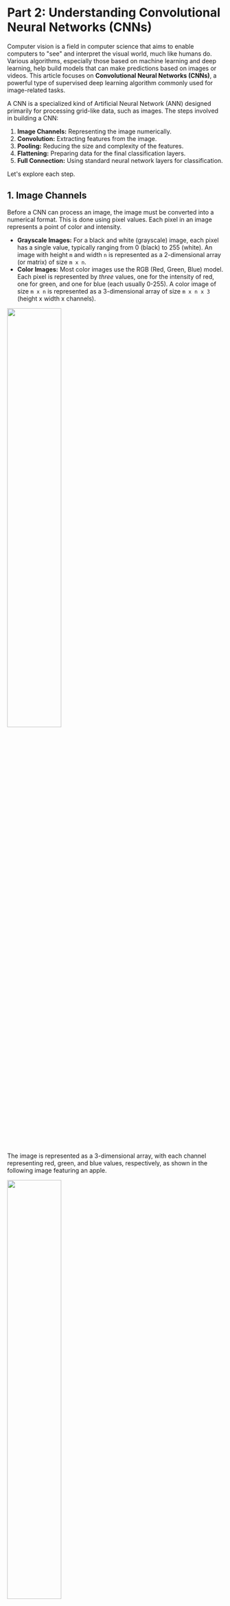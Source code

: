 # Part 2: Understanding Convolutional Neural Networks (CNNs)

Computer vision is a field in computer science that aims to enable computers to "see" and interpret the visual world, much like humans do. Various algorithms, especially those based on machine learning and deep learning, help build models that can make predictions based on images or videos. This article focuses on **Convolutional Neural Networks (CNNs)**, a powerful type of supervised deep learning algorithm commonly used for image-related tasks.

A CNN is a specialized kind of Artificial Neural Network (ANN) designed primarily for processing grid-like data, such as images. The steps involved in building a CNN:

1.  **Image Channels:** Representing the image numerically.
2.  **Convolution:** Extracting features from the image.
3.  **Pooling:** Reducing the size and complexity of the features.
4.  **Flattening:** Preparing data for the final classification layers.
5.  **Full Connection:** Using standard neural network layers for classification.

Let's explore each step.

## 1. Image Channels

Before a CNN can process an image, the image must be converted into a numerical format. This is done using pixel values. Each pixel in an image represents a point of color and intensity.

*   **Grayscale Images:** For a black and white (grayscale) image, each pixel has a single value, typically ranging from 0 (black) to 255 (white). An image with height `m` and width `n` is represented as a 2-dimensional array (or matrix) of size `m x n`.
*   **Color Images:** Most color images use the RGB (Red, Green, Blue) model. Each pixel is represented by *three* values, one for the intensity of red, one for green, and one for blue (each usually 0-255). A color image of size `m x n` is represented as a 3-dimensional array of size `m x n x 3` (height x width x channels).

<!-- ![Image channel description](./img/image-channel.png) -->
<img src="./img/image-channel.png" width="50%">

The image is represented as a 3-dimensional array, with each channel representing red, green, and blue values, respectively, as shown in the following image featuring an apple.

<!-- ![apple channel](./img/apple-channel.jpg) -->
<img src="./img/apple-channel.jpg" width="50%">

***
**Code Example: Image Channels (RGB)**

The following code snippet demonstrates how a small 3x3 pixel color image is represented as a NumPy array and how its individual Red, Green, and Blue channels can be separated:

```python
# Cell 1: Image Channels (RGB)
import numpy as np
import matplotlib.pyplot as plt

# Simulate a tiny 3x3 RGB image (values 0-255)
# Shape: (height, width, channels)
tiny_rgb_image = np.array([
    [[255, 0, 0], [0, 255, 0], [0, 0, 255]],      # Row 1: Red, Green, Blue pixels
    [[255, 255, 0], [255, 0, 255], [0, 255, 255]], # Row 2: Yellow, Magenta, Cyan
    [[255, 255, 255], [128, 128, 128], [0, 0, 0]]  # Row 3: White, Gray, Black
], dtype=np.uint8)

print("Original Image Shape (Height, Width, Channels):", tiny_rgb_image.shape)

# Extract channels (Slicing the last dimension)
red_channel = tiny_rgb_image[:, :, 0]   # Index 0
green_channel = tiny_rgb_image[:, :, 1] # Index 1
blue_channel = tiny_rgb_image[:, :, 2]  # Index 2

# Display the channels and the combined image
fig, axs = plt.subplots(1, 4, figsize=(12, 3))
axs[0].imshow(red_channel, cmap='Reds_r'); axs[0].set_title('Red Channel'); axs[0].axis('off')
axs[1].imshow(green_channel, cmap='Greens_r'); axs[1].set_title('Green Channel'); axs[1].axis('off')
axs[2].imshow(blue_channel, cmap='Blues_r'); axs[2].set_title('Blue Channel'); axs[2].axis('off')
axs[3].imshow(tiny_rgb_image); axs[3].set_title('Combined RGB'); axs[3].axis('off')
plt.tight_layout(); plt.show()

# Print the numerical values
print("\nRed Channel Values:\n", red_channel)
print("\nGreen Channel Values:\n", green_channel)
print("\nBlue Channel Values:\n", blue_channel)
```


**Visualizing RGB Channels with an Online Tool**

To get a better visual intuition of how an image is split into its Red, Green, and Blue components, you can use online tools. These tools often display each channel as a separate grayscale image, where brighter areas indicate higher intensity of that specific color in the original image. This can help solidify the concept of channels representing different color information.

For example, you can upload [an image](./img/apple.jpg) to a site like [Online Image Color Channel Separator](https://onlinetools.com/image/separate-image-color-channels) to see this separation visually.


***

## 2. Convolution


### Inspiration from the Brain: Hierarchical Vision

Before diving into the mechanics of CNNs, it's helpful to understand their inspiration: the human visual system. Our brains don't process an entire scene instantly. Instead, visual information travels through different areas of the brain, particularly the visual cortex located in the occipital lobe, processing features in a hierarchical manner.

<img src="./img/v1.png" alt="Abstract illustration of visual areas in the human brain, showing Primary visual cortex (V1), V2, V3, and higher areas like Posterior parietal cortex and Inferior temporal cortex." width="50%">

> Image source: [Perkins School for the Blind, Adapted from Banich and Compton (2018)](https://www.perkins.org/higher-order-visual-pathways-and-the-cvi-brain/)

As shown in the illustration above:

1.  Information first hits the **Primary Visual Cortex (V1)**. Neurons here respond to simple features like edges, lines, and orientations.
2.  This output is passed to subsequent areas like **V2** and **V3**. Neurons in these areas combine the simple features detected in V1 to recognize more complex shapes, corners, and textures.
3.  Further processing in higher-level areas (like the Inferior Temporal Cortex, not fully detailed here) combines these shapes to recognize complex objects (like faces, chairs, or the apple from our earlier example).

**The Connection to CNNs:**

Convolutional Neural Networks are designed to mimic this hierarchical feature learning. The **Convolutional layers** in a CNN act similarly to these stages in the visual cortex:

*   **Early convolutional layers** (closer to the input image) automatically learn to detect simple features like edges and corners.
*   **Deeper convolutional layers** (further into the network) receive input from earlier layers and learn to combine those simple features to detect more complex patterns, textures, parts of objects, and eventually entire objects.

This biological inspiration helps explain why CNNs are structured with multiple layers and why convolution is such a fundamental operation for image understanding. Now, let's look at how the convolution operation actually achieves this feature extraction.

### CNN

**Purpose:** Now that the image is represented numerically, the next step is to identify important visual features within it. Convolution is the core operation CNNs use for this feature extraction (e.g., finding edges, corners, textures).

Think of convolution like sliding a small specialized magnifying glass over the image. This "magnifying glass" is called a **filter** or **kernel**, and it's designed to detect a specific pattern. When the filter is over a part of the image that matches its pattern, it produces a strong signal (high value); otherwise, the signal is weak (low value). This process creates an output map, called a **feature map**, which highlights where the specific feature appears in the original image.

**Important Note:** While we often use simple, predefined filters (like edge detectors) for explanation, a key strength of CNNs is that they *learn* the optimal filter values during the training process based on the task (e.g., classifying cats vs. dogs).

### How Features are Detected

To extract features, we use a filter (kernel). The filter slides across the input image's numerical array. At each position, the filter's values are multiplied element-wise with the underlying patch of the image, and the results are summed up to produce a single value in the feature map.

<img src="./img/2b1.jpg" alt="" width="50%">

For simplicity, the following animation shows how an edge detector filter might be applied to just one channel (e.g., the blue channel) of an image. The resulting feature map highlights the edges found.

<!-- ![Animation showing how an edge detector filter is applied to the blue channel output.](./img/convolution.gif) -->
<img src="./img/convolution.gif" width="50%">

The filter used in the animation is size `3x3` applied to an input of size `5x5`. The resulting feature map is size `3x3`. In summary, for an input image of size `n x n` and a filter of size `m x m` (with stride 1, no padding), the resulting output is of size `(n - m + 1) x (n - m + 1)`.

***
**Code Example: Feature Detection (Single Filter Convolution)**

This code applies a 3x3 vertical edge detection filter to a 5x5 single-channel input, producing a 3x3 feature map.

<details>
<summary>Step 1/9: Setup (Loading a Real Image)</summary>

Let's load a real image from the web. We'll use a picture of a Pigeon. We will load it, convert it to RGB (just in case it's RGBA or other), resize it slightly for faster processing, and also create a grayscale version for single-channel demonstrations.

```python
# Cell 1.5: Setup - Load and Prepare a Real Image
import numpy as np
import matplotlib.pyplot as plt
from PIL import Image
import requests
from io import BytesIO
from scipy.signal import convolve2d

# --- Image Loading ---
try:
    # Example image URL (Wikimedia Commons - Bicycle) - Check license if using elsewhere!
    #image_url = "https://upload.wikimedia.org/wikipedia/commons/thumb/4/41/Left_side_of_Flying_Pigeon.jpg/640px-Left_side_of_Flying_Pigeon.jpg" # Option 1
    image_url = "https://raw.githubusercontent.com/ML-Course-2025/session6/refs/heads/main/material/img/640px-Left_side_of_Flying_Pigeon.jpg" # Option 2

    response = requests.get(image_url)
    response.raise_for_status() # Raise an exception for bad status codes
    img_pil = Image.open(BytesIO(response.content)).convert('RGB')

    # Resize for faster processing (optional, maintains aspect ratio)
    img_pil.thumbnail((256, 256)) # Max size 256x256

    # Convert to NumPy arrays
    img_rgb = np.array(img_pil).astype(np.float32) / 255.0 # Normalize to 0.0-1.0
    img_gray = np.array(img_pil.convert('L')).astype(np.float32) / 255.0 # Grayscale version, normalized

    print(f"Image loaded successfully.")
    print(f"Original Color Image Shape (H, W, C): {img_rgb.shape}")
    print(f"Grayscale Image Shape (H, W): {img_gray.shape}")

    # Display loaded images
    plt.figure(figsize=(8, 4))
    plt.subplot(1, 2, 1)
    plt.imshow(img_rgb)
    plt.title("Original Color Image")
    plt.axis('off')
    plt.subplot(1, 2, 2)
    plt.imshow(img_gray, cmap='gray')
    plt.title("Grayscale Version")
    plt.axis('off')
    plt.tight_layout()
    plt.show()

except requests.exceptions.RequestException as e:
    print(f"Error loading image from URL: {e}")
    # Use placeholder arrays if image loading fails
    img_rgb = np.random.rand(100, 100, 3)
    img_gray = np.random.rand(100, 100)
    print("Using random noise array as fallback.")
except Exception as e:
     print(f"An error occurred: {e}")
     img_rgb = np.random.rand(100, 100, 3)
     img_gray = np.random.rand(100, 100)
     print("Using random noise array as fallback.")


# --- Define Filters (We'll reuse these) ---
# Vertical Edge Detection
filter_vertical = np.array([
    [ 1, 0, -1],
    [ 2, 0, -2],
    [ 1, 0, -1]
], dtype=np.float32)

# Horizontal Edge Detection
filter_horizontal = np.array([
    [ 1,  2,  1],
    [ 0,  0,  0],
    [-1, -2, -1]
], dtype=np.float32)

# Sharpen Filter
filter_sharpen = np.array([
    [ 0, -1,  0],
    [-1,  5, -1],
    [ 0, -1,  0]
], dtype=np.float32)
```
</details>

<details>
<summary>Step 2/9: How Features are Detected (Convolution with one filter on Real Image)</summary>

```python
# Cell 2: How Features are Detected (Convolution with one filter on Real Image)

# Check if image loading was successful
if 'img_gray' not in globals():
    print("Grayscale image not loaded. Please run the setup cell first.")
else:
    # Use the grayscale image and the vertical edge filter
    input_image = img_gray
    filter_kernel = filter_vertical

    print("Input Image Shape:", input_image.shape)
    print("Filter Kernel Shape:", filter_kernel.shape)

    # Apply convolution (mode='valid' means no padding)
    # Flip kernel for strict convolution definition
    feature_map = convolve2d(input_image, np.flipud(np.fliplr(filter_kernel)), mode='valid')
    output_shape = feature_map.shape
    print(f"Feature Map Shape: {output_shape}")

    # Display
    plt.figure(figsize=(12, 4))
    plt.subplot(1, 3, 1)
    plt.imshow(input_image, cmap='gray')
    plt.title(f'Input Grayscale ({input_image.shape[0]}x{input_image.shape[1]})')
    plt.axis('off')

    plt.subplot(1, 3, 2)
    plt.imshow(filter_kernel, cmap='coolwarm')
    plt.title(f'Filter Kernel ({filter_kernel.shape[0]}x{filter_kernel.shape[1]})')
    plt.axis('off')

    plt.subplot(1, 3, 3)
    # Display absolute value or clip for better visualization of edges
    plt.imshow(np.abs(feature_map), cmap='gray')
    plt.title(f'Feature Map ({output_shape[0]}x{output_shape[1]})\n(Vertical Edges Enhanced)')
    plt.axis('off')

    plt.tight_layout()
    plt.show()
```
</details>

<!-- 
```python
# Cell 2: How Features are Detected (Convolution with one filter)
from scipy.signal import convolve2d # Use SciPy for a standard convolution function

# Simple 5x5 grayscale input image (simulating a right edge/corner)
input_image = np.array([
    [10, 10, 10, 10, 10], [10, 10, 10, 10, 10], [10, 10, 200, 200, 200],
    [10, 10, 200, 200, 200], [10, 10, 200, 200, 200]
], dtype=np.float32)

# Simple 3x3 filter (detects vertical edges)
filter_kernel = np.array([[ 1, 0, -1], [ 2, 0, -2], [ 1, 0, -1]], dtype=np.float32)

print("Input Image (5x5):\n", input_image)
print("\nFilter Kernel (3x3):\n", filter_kernel)

# Apply convolution using 'valid' mode (no padding)
# We flip kernel for strict convolution definition used by convolve2d
feature_map = convolve2d(input_image, np.flipud(np.fliplr(filter_kernel)), mode='valid')

print(f"\nFeature Map (Output - Shape {feature_map.shape}):\n", feature_map)

# Display
fig, axs = plt.subplots(1, 3, figsize=(9, 3))
axs[0].imshow(input_image, cmap='gray', vmin=0, vmax=255); axs[0].set_title('Input Image (5x5)'); axs[0].axis('off')
axs[1].imshow(filter_kernel, cmap='coolwarm', vmin=-4, vmax=4); axs[1].set_title('Filter Kernel (3x3)'); axs[1].axis('off')
axs[2].imshow(feature_map, cmap='gray'); axs[2].set_title(f'Feature Map ({feature_map.shape[0]}x{feature_map.shape[1]})'); axs[2].axis('off')
plt.tight_layout(); plt.show()
``` -->

**Other Examples:**

<img src="./img/2b2.png" alt="" width="50%">

<img src="./img/2c.jpg" alt="" width="50%">

***

### Strided Convolutions

**Purpose:** Striding allows the filter to skip pixels as it slides across the input image, effectively downsampling the output. This reduces the size of the resulting feature map more significantly and speeds up computation.

**Process:** Instead of moving one pixel at a time (stride=1), the filter can jump, for example, 2 pixels (stride=2) horizontally and vertically.

The following animation shows the same convolution as before, but with a stride of 2 steps.

<!-- ![Stride](./img/stride2.gif) -->
<img src="./img/stride2.gif" width="50%">

The `3x3` filter applied to the `5x5` input with `stride=2` results in a `2x2` feature map. In summary, for an input `n x n`, filter `m x m`, and stride `k`, the output size is `floor((n - m) / k + 1) x floor((n - m) / k + 1)`.

***
**Code Example: Strided Convolution**

This code demonstrates convolution with `stride=3`.

```python
# Cell 3: Striding on Real Image

# Check if image loading was successful
if 'img_gray' not in globals():
    print("Grayscale image not loaded. Please run the setup cell first.")
else:
    # Use grayscale image and horizontal edge filter this time
    input_image = img_gray
    filter_kernel = filter_horizontal # Let's use the horizontal one here

    # Manual convolution calculation with stride = 3 (more noticeable reduction)
    stride = 3
    input_h, input_w = input_image.shape
    filter_h, filter_w = filter_kernel.shape
    # Calculate output dimensions
    output_h = int(np.floor((input_h - filter_h) / stride)) + 1
    output_w = int(np.floor((input_w - filter_w) / stride)) + 1
    feature_map_strided = np.zeros((output_h, output_w), dtype=np.float32)

    # Perform the convolution manually stepping by 'stride'
    for i in range(output_h):
        for j in range(output_w):
            start_row, start_col = i * stride, j * stride
            patch = input_image[start_row : start_row + filter_h, start_col : start_col + filter_w]
            # Ensure patch dimensions match filter if near edge with stride
            if patch.shape == filter_kernel.shape:
                 feature_map_strided[i, j] = np.sum(patch * filter_kernel)

    print(f"Input Shape: {input_image.shape}, Filter Shape: {filter_kernel.shape}")
    print(f"Output Feature Map with Stride={stride} Shape: ({output_h}x{output_w})")

    # Display
    plt.figure(figsize=(12, 4))
    plt.subplot(1, 3, 1)
    plt.imshow(input_image, cmap='gray')
    plt.title(f'Input Grayscale ({input_image.shape[0]}x{input_image.shape[1]})')
    plt.axis('off')

    plt.subplot(1, 3, 2)
    plt.imshow(filter_kernel, cmap='coolwarm')
    plt.title(f'Filter Kernel ({filter_kernel.shape[0]}x{filter_kernel.shape[1]})')
    plt.axis('off')

    plt.subplot(1, 3, 3)
    plt.imshow(np.abs(feature_map_strided), cmap='gray')
    plt.title(f'Feature Map (Stride={stride}, {output_h}x{output_w})\n(Horizontal Edges)')
    plt.axis('off')

    plt.tight_layout()
    plt.show()
```

<!-- 
```python
# Cell 3: Striding
# Re-use input and filter from previous example
input_image = np.array([
    [10, 10, 10, 10, 10], [10, 10, 10, 10, 10], [10, 10, 200, 200, 200],
    [10, 10, 200, 200, 200], [10, 10, 200, 200, 200]
], dtype=np.float32)
filter_kernel = np.array([[ 1, 0, -1], [ 2, 0, -2], [ 1, 0, -1]], dtype=np.float32)

# Manual convolution calculation with stride = 2
stride = 2
input_h, input_w = input_image.shape
filter_h, filter_w = filter_kernel.shape
output_h = int(np.floor((input_h - filter_h) / stride)) + 1
output_w = int(np.floor((input_w - filter_w) / stride)) + 1
feature_map_strided = np.zeros((output_h, output_w), dtype=np.float32)

for i in range(output_h):
    for j in range(output_w):
        patch = input_image[i*stride : i*stride + filter_h, j*stride : j*stride + filter_w]
        feature_map_strided[i, j] = np.sum(patch * filter_kernel)

print("Input Image (5x5):\n", input_image)
print("\nFilter Kernel (3x3):\n", filter_kernel)
print(f"\nFeature Map with Stride={stride} (Output - {output_h}x{output_w}):\n", feature_map_strided)

# Display
fig, axs = plt.subplots(1, 3, figsize=(9, 3))
axs[0].imshow(input_image, cmap='gray', vmin=0, vmax=255); axs[0].set_title('Input Image (5x5)'); axs[0].axis('off')
axs[1].imshow(filter_kernel, cmap='coolwarm', vmin=-4, vmax=4); axs[1].set_title('Filter Kernel (3x3)'); axs[1].axis('off')
axs[2].imshow(feature_map_strided, cmap='gray'); axs[2].set_title(f'Feature Map (Stride={stride}, {output_h}x{output_w})'); axs[2].axis('off')
plt.tight_layout(); plt.show()
``` -->
***

### Padding

**Purpose:** Convolution (especially without stride) reduces the spatial dimensions of the feature map. Also, pixels near the border of the image are processed fewer times by the filter than pixels in the center. **Padding** addresses these issues by:
1.  Allowing control over the output feature map size (e.g., keeping it the same as the input using "same" padding).
2.  Ensuring pixels at the edges and corners are processed more thoroughly by the filter.

**Process:** Padding involves adding extra rows and columns of zeros (usually) around the border of the input image *before* applying the convolution.

The following animation shows how 1 layer of zero-padding is added to the input array before the filter is applied.

<!-- ![Padding](./img/padding.gif) -->
<img src="./img/padding.gif" width="50%">

With one layer of padding (`p=1`), the `5x5` input becomes `7x7`. Applying a `3x3` filter (`m=3`) with `stride=1` then results in a `5x5` output, preserving the original spatial dimensions. In general, for input `n x n`, filter `m x m`, padding `p`, and stride `k=1`, the output size is `(n + 2p - m + 1) x (n + 2p - m + 1)`.

***
**Code Example: Padding**

This code adds `padding=1` before convolution to maintain the output size.

```python
# Cell 4: Padding on Real Image

# Check if image loading was successful
if 'img_gray' not in globals():
    print("Grayscale image not loaded. Please run the setup cell first.")
else:
    # Use grayscale image and the sharpen filter
    input_image = img_gray
    filter_kernel = filter_sharpen

    # Add padding (p=1 layer of zeros)
    padding = 1
    padded_image = np.pad(input_image, pad_width=((padding, padding), (padding, padding)), mode='constant', constant_values=0)

    print(f"Original Input Shape: {input_image.shape}")
    print(f"Padded Image Shape: {padded_image.shape}")

    # Apply convolution (stride=1) to the *padded* image using 'valid' mode
    feature_map_padded = convolve2d(padded_image, np.flipud(np.fliplr(filter_kernel)), mode='valid')
    output_shape = feature_map_padded.shape
    print(f"Output Feature Map Shape after Padding: {output_shape}")
    # Note: Output size = (Input_Padded - Filter + 1) should be same as Original Input

    # Display
    plt.figure(figsize=(12, 4))
    plt.subplot(1, 3, 1)
    plt.imshow(padded_image, cmap='gray')
    plt.title(f'Padded Input ({padded_image.shape[0]}x{padded_image.shape[1]})')
    plt.axis('off')

    plt.subplot(1, 3, 2)
    plt.imshow(filter_kernel, cmap='coolwarm', vmin=-1.1, vmax=5.1) # Adjust vmin/vmax for sharpen filter
    plt.title(f'Filter Kernel ({filter_kernel.shape[0]}x{filter_kernel.shape[1]})')
    plt.axis('off')

    plt.subplot(1, 3, 3)
    # Clip values to 0-1 range for display after sharpening
    plt.imshow(np.clip(feature_map_padded, 0, 1), cmap='gray')
    plt.title(f'Feature Map ({output_shape[0]}x{output_shape[1]})\n(Sharpened)')
    plt.axis('off')

    plt.tight_layout()
    plt.show()
```
<!-- 
```python
# Cell 4: Padding
# Re-use input and filter
input_image = np.array([
    [10, 10, 10, 10, 10], [10, 10, 10, 10, 10], [10, 10, 200, 200, 200],
    [10, 10, 200, 200, 200], [10, 10, 200, 200, 200]
], dtype=np.float32)
filter_kernel = np.array([[ 1, 0, -1], [ 2, 0, -2], [ 1, 0, -1]], dtype=np.float32)

# Add padding (p=1 layer of zeros)
padding = 1
padded_image = np.pad(input_image, pad_width=((padding, padding), (padding, padding)), mode='constant', constant_values=0)

print("Original Input Image (5x5):\n", input_image)
print(f"\nPadded Image ({padded_image.shape[0]}x{padded_image.shape[1]}):\n", padded_image)

# Apply convolution (stride=1) to the *padded* image using 'valid' mode
feature_map_padded = convolve2d(padded_image, np.flipud(np.fliplr(filter_kernel)), mode='valid')

print("\nFilter Kernel (3x3):\n", filter_kernel)
print(f"\nFeature Map after Padding (Output - {feature_map_padded.shape}):\n", feature_map_padded) # Output is 5x5

# Display
fig, axs = plt.subplots(1, 3, figsize=(9, 3))
axs[0].imshow(padded_image, cmap='gray', vmin=0, vmax=255); axs[0].set_title(f'Padded Input ({padded_image.shape[0]}x{padded_image.shape[1]})'); axs[0].axis('off')
axs[1].imshow(filter_kernel, cmap='coolwarm', vmin=-4, vmax=4); axs[1].set_title('Filter Kernel (3x3)'); axs[1].axis('off')
axs[2].imshow(feature_map_padded, cmap='gray'); axs[2].set_title(f'Feature Map ({feature_map_padded.shape[0]}x{feature_map_padded.shape[1]})'); axs[2].axis('off')
plt.tight_layout(); plt.show()
``` 
-->
***

### How Convolutions Apply over RGB Channels

**Process:** When dealing with color images (e.g., 3 channels: R, G, B), the convolution filter must also have the same number of channels (depth). So, if the input is `n x n x 3`, a `m x m` filter will actually be `m x m x 3`.

The 3D filter slides over the 3D input patch. The element-wise multiplication and summation happens across *all three channels simultaneously*. The crucial point is that all these results (from R, G, and B interactions with their respective filter channels) are summed up into a *single* number for that position in the output feature map. Therefore, even with a 3-channel input and a 3-channel filter, the resulting feature map is still **2-dimensional**.

<!-- ![RGB convolutions](./img/RGB_Convolutions.png) -->
<img src="./img/RGB_Convolutions.png" width="50%">

For a `5x5` image represented over 3 channels (`5x5x3` array), a `3x3` filter (represented as a `3x3x3` array) produces a single `4x4` feature map (assuming stride=1, no padding: `(5-3+1) = 3+1 = 4`).

***
**Code Example: Convolution over RGB Channels**

This code applies one 3x3x3 filter to a 5x5x3 input, producing a single 3x3 feature map (using stride=1 and 'valid'/no padding for simplicity).

```python
# Cell 5: How Convolutions are Applied over RGB Channels (Real Image)

# Check if image loading was successful
if 'img_rgb' not in globals():
    print("Color image not loaded. Please run the setup cell first.")
else:
    # Use the COLOR image (H, W, C)
    input_rgb = img_rgb

    # Create a 3x3x3 filter - e.g., detect vertical edges strongly in Red, ignore Green, weakly in Blue
    filter_rgb_single = np.zeros((3, 3, 3), dtype=np.float32)
    filter_rgb_single[:, :, 0] = filter_vertical # Strong vertical edge in Red (Ch 0)
    filter_rgb_single[:, :, 1] = 0               # Ignore Green (Ch 1)
    filter_rgb_single[:, :, 2] = filter_vertical * 0.5 # Weak vertical edge in Blue (Ch 2)

    print("Input RGB Image Shape (H, W, C):", input_rgb.shape)
    print("Filter RGB Shape (H, W, C):", filter_rgb_single.shape)

    # Manual convolution (stride=1, no padding)
    stride = 1
    input_h, input_w, input_c = input_rgb.shape
    filter_h, filter_w, filter_c = filter_rgb_single.shape
    output_h = ((input_h - filter_h) // stride) + 1
    output_w = ((input_w - filter_w) // stride) + 1
    feature_map_rgb_combined = np.zeros((output_h, output_w), dtype=np.float32)

    for i in range(output_h):
        for j in range(output_w):
            patch = input_rgb[i*stride : i*stride + filter_h, j*stride : j*stride + filter_w, :]
            if patch.shape == filter_rgb_single.shape:
                activation = np.sum(patch * filter_rgb_single) # Sum over all H*W*C elements
                feature_map_rgb_combined[i, j] = activation

    print(f"Combined Feature Map Shape (Output is 2D): {feature_map_rgb_combined.shape}")

    # Display (Input R channel, Filter R channel, combined output map)
    plt.figure(figsize=(12, 4))
    plt.subplot(1, 3, 1)
    plt.imshow(input_rgb[:,:,0], cmap='Reds_r') # Show R channel of input
    plt.title('Input (Red Ch.)')
    plt.axis('off')

    plt.subplot(1, 3, 2)
    plt.imshow(filter_rgb_single[:,:,0], cmap='coolwarm') # Show R channel of filter
    plt.title('Filter (Red Ch.)')
    plt.axis('off')

    plt.subplot(1, 3, 3)
    plt.imshow(np.abs(feature_map_rgb_combined), cmap='gray') # Show absolute value
    plt.title(f'Combined Output Map ({output_h}x{output_w})\n(Color Filter Applied)')
    plt.axis('off')

    plt.tight_layout()
    plt.show()
```
<!-- 
```python
# Cell 5: How Convolutions are Applied over RGB Channels
# Simulate a 5x5x3 RGB input image
input_rgb = np.zeros((5, 5, 3), dtype=np.float32)
input_rgb[2:, 2:, 0] = 200 # Red corner (Ch 0)
input_rgb[1:4, 1:4, 1] = 150 # Green square (Ch 1)
input_rgb[:3, :3, 2] = 100 # Blue corner (Ch 2)

# Simulate a 3x3x3 filter
filter_rgb = np.zeros((3, 3, 3), dtype=np.float32)
filter_rgb[:, :, 0] = np.array([[1, 0, -1], [2, 0, -2], [1, 0, -1]]) # Vertical edge in Red
filter_rgb[:, :, 1] = 0 # Ignore Green
filter_rgb[:, :, 2] = np.array([[0, 0, 0], [0, 1, 0], [0, 0, 0]]) * 0.5 # Faint center detector in Blue

print("Input RGB Image Shape (H, W, C):", input_rgb.shape)
print("Filter RGB Shape (H, W, C):", filter_rgb.shape)

# Apply convolution (manual calculation, stride=1, no padding)
stride = 1
input_h, input_w, input_c = input_rgb.shape
filter_h, filter_w, filter_c = filter_rgb.shape
output_h = ((input_h - filter_h) // stride) + 1 # (5-3)//1 + 1 = 3
output_w = ((input_w - filter_w) // stride) + 1 # (5-3)//1 + 1 = 3
feature_map_rgb_combined = np.zeros((output_h, output_w), dtype=np.float32)

for i in range(output_h):
    for j in range(output_w):
        patch = input_rgb[i*stride : i*stride + filter_h, j*stride : j*stride + filter_w, :]
        activation = np.sum(patch * filter_rgb) # Sum over all H*W*C elements
        feature_map_rgb_combined[i, j] = activation

print(f"\nCombined Feature Map (Output Shape {feature_map_rgb_combined.shape}):\n", feature_map_rgb_combined)

# Display
fig, axs = plt.subplots(1, 3, figsize=(9, 3))
axs[0].imshow(input_rgb[:,:,0], cmap='gray', vmin=0, vmax=255); axs[0].set_title('Input (R Ch.)'); axs[0].axis('off')
axs[1].imshow(filter_rgb[:,:,0], cmap='coolwarm', vmin=-4, vmax=4); axs[1].set_title('Filter (R Ch.)'); axs[1].axis('off')
axs[2].imshow(feature_map_rgb_combined, cmap='gray'); axs[2].set_title(f'Combined Output Map ({output_h}x{output_w})'); axs[2].axis('off')
plt.tight_layout(); plt.show()
``` 
-->
***

### How Convolutions Apply with More Than One Filter

**Purpose:** A single filter detects only one feature type. CNNs use *multiple* filters in the same convolutional layer to learn a richer set of features simultaneously (e.g., vertical edges, horizontal edges, curves, textures).

**Process:** If a convolutional layer has `F` filters, each filter (size `m x m x C`) is applied independently to the input (`n x n x C`). This generates `F` separate 2D feature maps. These maps are then stacked together along the depth dimension, creating a final output volume of size `(n-m+1) x (n-m+1) x F` (assuming stride=1, no padding).

<!-- ![Filters](./img/Filters_Convolutions.png) -->
<img src="./img/Filters_Convolutions.png" width="50%">

The image shows applying three different filters to the RGB input. Each filter produces its own 2D feature map (size `4x4` in the example). Stacking these results produces a `4x4x3` output volume.

***
**Code Example: Convolution with Multiple Filters**

This code applies two different 3x3x3 filters to the 5x5x3 input, resulting in a 3x3x2 output volume (using stride=1, 'valid'/no padding).

```python
# Cell 6: How Convolutions are Applied with More Than One Filter (Real Image)

# Check if image loading was successful
if 'img_rgb' not in globals():
    print("Color image not loaded. Please run the setup cell first.")
else:
    # Use the COLOR image
    input_rgb = img_rgb

    # Define TWO different 3x3x3 filters
    # Filter 1: Vertical Edge detector (strong on Red, weak on Blue)
    filter_1_rgb = np.zeros((3, 3, 3), dtype=np.float32)
    filter_1_rgb[:, :, 0] = filter_vertical * 1.0
    filter_1_rgb[:, :, 2] = filter_vertical * 0.5

    # Filter 2: Horizontal Edge detector (strong on Green)
    filter_2_rgb = np.zeros((3, 3, 3), dtype=np.float32)
    filter_2_rgb[:, :, 1] = filter_horizontal * 1.0

    filters_list = [filter_1_rgb, filter_2_rgb]
    num_filters = len(filters_list)

    print("Input RGB Image Shape (H, W, C):", input_rgb.shape)
    print("Number of Filters:", num_filters)

    # Apply each filter (stride=1, no padding)
    stride = 1
    input_h, input_w, input_c = input_rgb.shape
    filter_h, filter_w, filter_c = filters_list[0].shape
    output_h = ((input_h - filter_h) // stride) + 1
    output_w = ((input_w - filter_w) // stride) + 1
    # Output will have shape (H, W, NumFilters)
    output_feature_maps = np.zeros((output_h, output_w, num_filters), dtype=np.float32)

    for f_idx, current_filter in enumerate(filters_list):
        for i in range(output_h):
            for j in range(output_w):
                patch = input_rgb[i*stride : i*stride + filter_h, j*stride : j*stride + filter_w, :]
                if patch.shape == current_filter.shape:
                     activation = np.sum(patch * current_filter)
                     output_feature_maps[i, j, f_idx] = activation

    print(f"Stacked Output Feature Maps Shape (H, W, NumFilters): {output_feature_maps.shape}")

    # Display the input R channel and the two resulting feature maps
    plt.figure(figsize=(12, 4))
    plt.subplot(1, 1 + num_filters, 1)
    plt.imshow(input_rgb[:,:,0], cmap='Reds_r') # Show R channel of input
    plt.title('Input (Red Ch.)')
    plt.axis('off')

    # Display each feature map
    for f_idx in range(num_filters):
        plt.subplot(1, 1 + num_filters, f_idx + 2)
        plt.imshow(np.abs(output_feature_maps[:, :, f_idx]), cmap='gray')
        plt.title(f'Output Map {f_idx+1}')
        plt.axis('off')

    plt.tight_layout()
    plt.show()
```
<!-- 
```python
# Cell 6: How Convolutions are Applied with More Than One Filter
# Use the same 5x5x3 RGB input image
input_rgb = np.zeros((5, 5, 3), dtype=np.float32)
input_rgb[2:, 2:, 0] = 200; input_rgb[1:4, 1:4, 1] = 150; input_rgb[:3, :3, 2] = 100

# Define TWO different 3x3x3 filters
filter_1 = np.zeros((3, 3, 3), dtype=np.float32); filter_1[:, :, 0] = np.array([[1, 0, -1], [2, 0, -2], [1, 0, -1]]); filter_1[:, :, 1] = 0.1; filter_1[:, :, 2] = -0.1
filter_2 = np.zeros((3, 3, 3), dtype=np.float32); filter_2[:, :, 0] = -0.1; filter_2[:, :, 1] = 0.1; filter_2[:, :, 2] = np.array([[1, 2, 1], [0, 0, 0], [-1, -2, -1]])

filters = [filter_1, filter_2]
num_filters = len(filters)

print("Input RGB Image Shape (H, W, C):", input_rgb.shape)
print("Number of Filters:", num_filters)

# Apply each filter (stride=1, no padding)
stride = 1
input_h, input_w, input_c = input_rgb.shape; filter_h, filter_w, filter_c = filters[0].shape
output_h = ((input_h - filter_h) // stride) + 1; output_w = ((input_w - filter_w) // stride) + 1
output_feature_maps = np.zeros((output_h, output_w, num_filters), dtype=np.float32) # H x W x NumFilters

for f_idx, current_filter in enumerate(filters):
    for i in range(output_h):
        for j in range(output_w):
            patch = input_rgb[i*stride : i*stride + filter_h, j*stride : j*stride + filter_w, :]
            activation = np.sum(patch * current_filter)
            output_feature_maps[i, j, f_idx] = activation

print(f"\nStacked Output Feature Maps Shape (H, W, NumFilters): {output_feature_maps.shape}") # 3x3x2

# Display
fig, axs = plt.subplots(1, 1 + num_filters, figsize=(9, 3))
axs[0].imshow(input_rgb[:,:,0], cmap='gray', vmin=0, vmax=255); axs[0].set_title('Input (R Ch.)'); axs[0].axis('off')
for f_idx in range(num_filters):
    axs[f_idx+1].imshow(output_feature_maps[:, :, f_idx], cmap='gray'); axs[f_idx+1].set_title(f'Output Map {f_idx+1}'); axs[f_idx+1].axis('off')
plt.tight_layout(); plt.show()
``` 
-->
***

## 3. Pooling Layers

**Purpose:** After convolution extracts features, pooling layers (also called subsampling layers) reduce the spatial dimensions (width and height) of the feature maps. This:
1.  Reduces the amount of computation and parameters.
2.  Helps make features more robust to small variations in their exact location (achieving some "translation invariance").

**Process:** Pooling operates on each feature map independently. A window slides over the feature map (often non-overlapping, e.g., 2x2 window with stride 2), and a summary statistic is computed. Common types are:
*   **Average Pooling:** Takes the average value within the window.
*   **Max Pooling:** Takes the maximum value within the window (most common).

<img src="./img/3b.jpg" alt="" width="50%">


The following animation shows Max Pooling with a 2x2 window and stride 2 (implied by non-overlapping movement). For every 2x2 group of cells, the maximum value is selected for the output.

<!-- ![pooling](./img/pooling.gif) -->
<img src="./img/pooling.gif" width="50%">

Note that pooling is applied independently to each feature map generated by the preceding convolutional layer.

***
**Code Example: Max Pooling**

This code demonstrates Max Pooling with a 2x2 window and stride=2 on a 4x4 feature map, resulting in a 2x2 output.

```python
# Cell 7: Pooling Layers (Max Pooling)
# Example 4x4 feature map
feature_map = np.array([
    [12, 20, 30,  0], [ 8, 18,  2, 25], [15,  5, 22, 19], [21, 10,  9, 31]
], dtype=np.float32)
print("Original Feature Map (4x4):\n", feature_map)

# Apply Max Pooling (2x2 window, stride=2)
pool_size = 2; stride = 2
map_h, map_w = feature_map.shape
output_h = int(np.floor((map_h - pool_size) / stride)) + 1 # (4-2)/2 + 1 = 2
output_w = int(np.floor((map_w - pool_size) / stride)) + 1 # (4-2)/2 + 1 = 2
pooled_map = np.zeros((output_h, output_w), dtype=np.float32)

for i in range(output_h):
    for j in range(output_w):
        patch = feature_map[i*stride : i*stride + pool_size, j*stride : j*stride + pool_size]
        pooled_map[i, j] = np.max(patch)

print(f"\nMax Pooled Map ({output_h}x{output_w}):\n", pooled_map)

# Display
fig, axs = plt.subplots(1, 2, figsize=(7, 3.5))
def plot_matrix_pooling(ax, data, title): # Helper to show values
    im = ax.imshow(data, cmap='viridis'); ax.set_title(title)
    for r in range(data.shape[0]):
        for c in range(data.shape[1]):
            ax.text(c, r, f"{data[r, c]:.0f}", ha='center', va='center', color='white' if data[r,c] < 15 else 'black')
    fig.colorbar(im, ax=ax, fraction=0.046, pad=0.04)

plot_matrix_pooling(axs[0], feature_map, 'Original Feature Map (4x4)')
plot_matrix_pooling(axs[1], pooled_map, f'Max Pooled ({output_h}x{output_w})')
plt.tight_layout(); plt.show()
```


***

## 4. Flattening

**Purpose:** The convolutional and pooling layers output multi-dimensional feature maps (e.g., `Height x Width x Channels`). Standard Artificial Neural Network layers (Fully Connected/Dense layers), used for the final classification, expect their input as a single, flat **1-dimensional vector**. Flattening converts the multi-dimensional output into this required 1D format.

**Process:** Flattening simply takes all the elements in the multi-dimensional array and arranges them sequentially into one long vector.

<!-- ![Flattening](./img/flattening.gif) -->
<img src="./img/flattening.gif" width="50%">

The animation shows the transformation of the pooled feature maps (a 3D volume) into a single column (a 1D vector). Note that in practice, flattening is applied to the entire volume of feature maps resulting from the last conv/pool layer.

***
**Code Example: Flattening**

This code flattens a small 2x2x2 volume into a 1D vector of length 8.

```python
# Cell 8: Flattening
# Example 2x2x2 volume (e.g., output from pooling 2 feature maps)
pooled_output_multi_filter = np.array([
    [[40, 55], [75, 65]], # H=0, W=0, C=0,1 | H=0, W=1, C=0,1
    [[90, 85], [95, 70]]  # H=1, W=0, C=0,1 | H=1, W=1, C=0,1
], dtype=np.float32) # Shape is (H, W, C) = (2, 2, 2)

print("Input to Flattening (Pooled Feature Maps):")
print("Shape (H, W, C):", pooled_output_multi_filter.shape)
print("Data:\n", pooled_output_multi_filter)

# Flatten the 3D array into a 1D vector (C-style order: last axis changes fastest)
flattened_vector = pooled_output_multi_filter.flatten(order='C')

print("\nFlattened Vector:")
print("Shape:", flattened_vector.shape) # (2*2*2,) = (8,)
print("Data:", flattened_vector) # Order: (0,0,0), (0,0,1), (0,1,0), (0,1,1), (1,0,0), ...

# Visualization
plt.figure(figsize=(8, 3))
plt.subplot(1, 2, 1); plt.imshow(pooled_output_multi_filter[:, :, 0], cmap='gray'); plt.title(f'Pre-Flatten (Slice 0)\nShape {pooled_output_multi_filter.shape}'); plt.axis('off')
for r in range(2):
    for c in range(2): plt.text(c, r, f'{pooled_output_multi_filter[r, c, 0]:.0f}', ha='center', va='center', color='white')
plt.subplot(1, 2, 2); plt.stem(flattened_vector); plt.title(f'Flattened Vector\nShape {flattened_vector.shape}')
plt.xticks(np.arange(len(flattened_vector))); plt.grid(True, axis='y'); plt.xlabel('Index'); plt.ylabel('Value')
plt.tight_layout(); plt.show()
```
***

## 5. Full Connection: A Simple Convolutional Network

**Purpose:** This is the final stage where the network performs classification. The flattened vector, containing extracted features, is fed into one or more standard **Fully Connected (Dense)** layers, similar to those in a basic ANN. These layers learn to combine the features to make a final prediction.

**Process:** The flattened vector is the input to the first Dense layer. Each neuron connects to all neurons in the previous layer. The last Dense layer typically has neurons equal to the number of classes (e.g., 10 for digits 0-9) and uses an activation like **Softmax** to output class probabilities.

A typical CNN architecture repeats Convolution and Pooling steps (Conv -> Pool -> Conv -> Pool -> ...) before Flattening and passing to the Fully Connected layers. The exact number of layers and their parameters depend on the specific task.

<!-- ![CNN FC](./img/CNN-Full-connection.png) -->
<img src="./img/CNN-Full-connection.png" width="50%">

The image above illustrates the end-to-end flow: an input image goes through Convolution and Pooling layers (possibly multiple times), the result is Flattened into a vector, and this vector feeds into Fully Connected (Dense) layers for final classification (e.g., predicting "apple").

***
**Code Example: Simplified CNN Flow (Conceptual)**

This code shows the conceptual flow from a tiny input through simplified Conv, ReLU, Pool, and Flatten steps, yielding the vector ready for the Dense layers.

```python
# Cell 9: Full Connection (Simplified Conceptual Flow - Steps before Dense layers)
# --- Simulate Steps on a Tiny Example ---
input_simple = np.array([[0, 0, 0, 0],[0, 200, 200, 0],[0, 200, 200, 0],[0, 0, 0, 0]], dtype=np.float32) # 1. Input
kernel_simple = np.array([[0, 1, 0],[1, -4, 1],[0, 1, 0]], dtype=np.float32) # Laplacian filter
convolved_simple = convolve2d(input_simple, np.flipud(np.fliplr(kernel_simple)), mode='valid') # 2. Convolved (2x2)
activated_simple = np.maximum(0, convolved_simple) # 3. ReLU Activated (2x2)
pooled_simple = np.array([[np.max(activated_simple)]]) # 4. Max Pooled (1x1) - Simplified pooling for 2x2 input
flattened_simple = pooled_simple.flatten() # 5. Flattened (vector size 1)

# --- Display Conceptual Flow ---
fig, axs = plt.subplots(1, 5, figsize=(15, 3.5))
def plot_matrix_fc(ax, data, title): # Helper to show values
    im = ax.imshow(data, cmap='gray', vmin=np.min(data)-1, vmax=np.max(data)+1)
    ax.set_title(f'{title}\nShape {data.shape}'); ax.axis('off')
    for r in range(data.shape[0]):
        for c in range(data.shape[1]): ax.text(c, r, f'{data[r, c]:.0f}', ha='center', va='center', color='white' if np.mean(data) > 100 else 'black') # Basic color logic

plot_matrix_fc(axs[0], input_simple, '1. Input')
plot_matrix_fc(axs[1], convolved_simple, '2. Convolved')
plot_matrix_fc(axs[2], activated_simple, '3. ReLU Activated')
plot_matrix_fc(axs[3], pooled_simple, '4. Max Pooled')
axs[4].bar(np.arange(len(flattened_simple)), flattened_simple); axs[4].set_title(f'5. Flattened\nShape {flattened_simple.shape}')
axs[4].set_xticks(np.arange(len(flattened_simple))); axs[4].grid(True, axis='y'); axs[4].set_xlabel('Index'); axs[4].set_ylabel('Value')
if len(flattened_simple) > 0: axs[4].text(0, flattened_simple[0]/2, f'{flattened_simple[0]:.0f}', ha='center', va='center', color='white')
plt.suptitle('Simplified CNN Flow (Input to Flattened Vector)')
plt.tight_layout(rect=[0, 0.03, 1, 0.93]); plt.show()

print(f"\nFinal flattened vector (ready for Dense layers): {flattened_simple}")
```

***

## Putting it Together: An Example CNN Architecture

The individual steps (Convolution, Pooling, Flattening, Full Connection) are combined to form a complete CNN. The following diagram illustrates a typical architecture:

<img src="./img/cnn-architecture.jpg" alt="Diagram showing input image -> Conv -> Pool -> Conv -> Pool -> Flatten -> Dense -> Dense -> Output" width=auto>

This structure often involves stacking convolutional and pooling layers to progressively extract more complex features before flattening and passing the information to dense layers for classification.

Let's see how a similar architecture can be implemented using the Keras library in Python:

```python
# Import necessary Keras components
from tensorflow.keras.models import Sequential
from tensorflow.keras.layers import Conv2D, MaxPooling2D, Flatten, Dense

def create_cnn_model(input_shape=(32, 32, 3), num_classes=10):
    """Creates a simple CNN model using Keras."""
    model = Sequential([
        # First Convolutional Layer: Extracts initial features
        # 32 filters, each 3x3. 'relu' activation introduces non-linearity.
        # input_shape specifies (height, width, channels) for the first layer.
        Conv2D(32, (3, 3), activation='relu', input_shape=input_shape),

        # First Pooling Layer: Reduces dimensions (downsamples)
        MaxPooling2D((2, 2)),

        # Second Convolutional Layer: Extracts more complex features
        # 64 filters, each 3x3.
        Conv2D(64, (3, 3), activation='relu'),

        # Second Pooling Layer: Further reduces dimensions
        MaxPooling2D((2, 2)),

        # Flatten Layer: Converts 3D feature maps to a 1D vector
        Flatten(),

        # First Dense (Fully Connected) Layer: Learns combinations of features
        # 64 neurons, 'relu' activation. (Note: diagram shows 472, adjust as needed)
        Dense(64, activation='relu'), # Adjusted from 472 for a more typical small example

        # Output Dense Layer: Produces final classification probabilities
        # 'num_classes' neurons (e.g., 10 for digits 0-9).
        # 'softmax' activation ensures outputs sum to 1 (probabilities).
        Dense(num_classes, activation='softmax')
    ])

    # Compile the model: Configure optimizer, loss function, and metrics for training
    model.compile(optimizer='adam',
                  loss='categorical_crossentropy', # Use for multi-class classification with one-hot encoded labels
                  metrics=['accuracy'])
    return model

# Example usage: Create the model and print summary
# Assuming input images are 32x32 RGB and there are 10 classes
example_model = create_cnn_model(input_shape=(32, 32, 3), num_classes=10)
example_model.summary() # Prints a table showing layers, output shapes, and parameters
```

**Explanation of the Code:**

*   `Sequential` creates a linear stack of layers.
*   `Conv2D` layers perform convolution to learn features. Key parameters include the number of filters, kernel size, activation function, and `input_shape` (only for the very first layer).
*   `MaxPooling2D` layers perform max pooling to reduce spatial dimensions.
*   `Flatten` converts the multi-dimensional output from the convolutional/pooling part into a 1D vector suitable for Dense layers.
*   `Dense` layers are standard fully connected neural network layers. The final layer uses `softmax` activation for multi-class probability outputs.
*   `model.compile` configures the learning process, specifying how the model should be updated (optimizer), how to measure error (loss), and what performance metric to track (e.g., accuracy).

***

## Beyond the Basics: Common CNN Architectures

The concepts discussed form the building blocks for many influential CNN architectures developed by researchers. These architectures often introduce innovations to improve performance, efficiency, or the ability to train deeper networks. Here are a few notable examples (from a high level):

*   **AlexNet (2012):** A pioneering deep CNN that significantly advanced image classification accuracy on the ImageNet dataset, popularizing CNNs. It used techniques like ReLU activation and dropout.
*   **VGGNet (2014):** Known for its simplicity and depth, primarily using small 3x3 convolutional filters stacked consecutively. Showed that depth was crucial for performance.
*   **GoogLeNet / Inception (2014):** Introduced "Inception modules," which performed convolutions with multiple filter sizes (1x1, 3x3, 5x5) in parallel within the same layer, capturing features at different scales efficiently.
*   **ResNet (Residual Network) (2015):** Enabled the training of extremely deep networks (over 100 layers) by introducing "skip connections" or residual blocks, which helped mitigate the vanishing gradient problem.
*   **ZFNet (2013):** An improvement on AlexNet, particularly known for its use of visualization techniques to understand the features learned by different layers of the network.

These architectures represent significant milestones and demonstrate how the fundamental CNN principles can be extended and adapted for complex computer vision tasks.

***

## Conclusion (formerly Summary)

Convolutional Neural Networks provide a powerful framework for image recognition. By sequentially applying layers for **Convolution** (feature detection), **Pooling** (downsampling), **Flattening** (vectorization), and **Full Connection** (classification), CNNs automatically learn hierarchical visual features directly from data. Understanding these building blocks is key to using and designing CNNs effectively.

<img src="./img/Convolution-Max-Pooling-Flatten.jpg" alt="" width=auto>


***

## Further Exploration

- [Introduction to convolutional neural networks](https://developer.ibm.com/articles/introduction-to-convolutional-neural-networks/?mhsrc=ibmsearch_a&mhq=convolutional%20neural%20networks%26quest%3B)
- [How do convolutional neural networks work?](https://www.ibm.com/topics/convolutional-neural-networks)
- [Inspiration from the Brain: Hierarchical Vision](https://www.perkins.org/higher-order-visual-pathways-and-the-cvi-brain/)
- [T81-558: Applications of Deep Neural Networks](https://github.com/jeffheaton/t81_558_deep_learning/blob/master/t81_558_class_06_1_python_images.ipynb)
- [Convolutional Neural Networks (stanford.edu)](https://cs231n.github.io/convolutional-networks/)
- [CNN Demo](https://colab.research.google.com/github/YData123/sds365-fa24/blob/master/demos/convolution/cnn_mnist_demo.ipynb)
- [Introduction to Deep Learning with Keras and TensorFlow](https://colab.research.google.com/github/AviatorMoser/keras-mnist-tutorial/blob/master/MNIST%20in%20Keras.ipynb)
- Books:
  - Deep Learning with Python, Second Edition, By Francois Chollet
  - Deep Learning from Scratch, By Seth Weidman